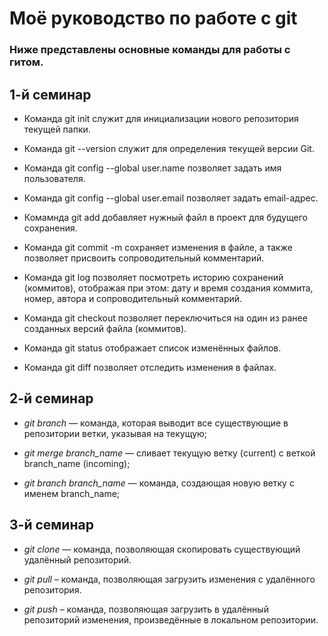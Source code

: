 # Моё руководство по работе с git

### Ниже представлены основные команды для работы с гитом.

## 1-й семинар

* Команда git init служит для инициализации нового репозитория текущей папки.

* Команда git --version служит для определения текущей версии Git.

* Команда git config --global user.name позволяет задать имя пользователя.

* Команда git config --global user.email позволяет задать email-адрес.

* Комамнда git add добавляет нужный файл в проект для будущего сохранения.

* Команда git commit -m сохраняет изменения в файле, а также позволяет присвоить сопроводительный комментарий.

* Команда git log позволяет посмотреть историю сохранений (коммитов), отображая при этом: дату и время создания коммита, номер, автора и сопроводительный комментарий.

* Команда git checkout позволяет переключиться на один из ранее созданных версий файла (коммитов).

* Команда git status отображает список изменённых файлов.

* Команда git diff позволяет отследить изменения в файлах.

## 2-й семинар

* *git branch* — команда, которая выводит все существующие в репозитории ветки, указывая на текущую;

* *git merge branch_name* — сливает текущую ветку (current) с веткой branch_name (incoming);

* *git branch branch_name* — команда, создающая новую ветку с именем branch_name;

## 3-й семинар

* *git clone* — команда, позволяющая скопировать существующий удалённый репозиторий.

* *git pull* – команда, позволяющая загрузить изменения с удалённого репозитория.

* *git push* – команда, позволяющая загрузить в удалённый репозиторий изменения, произведённые в локальном репозитории.